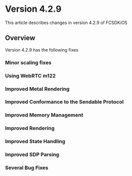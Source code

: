# Version 4.2.9

This article describes changes in version 4.2.9 of FCSDKiOS

## Overview

Version 4.2.9 has the following fixes

### Minor scaling fixes

### Using WebRTC m122

### Improved Metal Rendering

### Improved Conformance to the Sendable Protocol

### Improved Memory Management

### Improved Rendering

### Improved State Handling

### Improved SDP Parsing

### Several Bug Fixes
